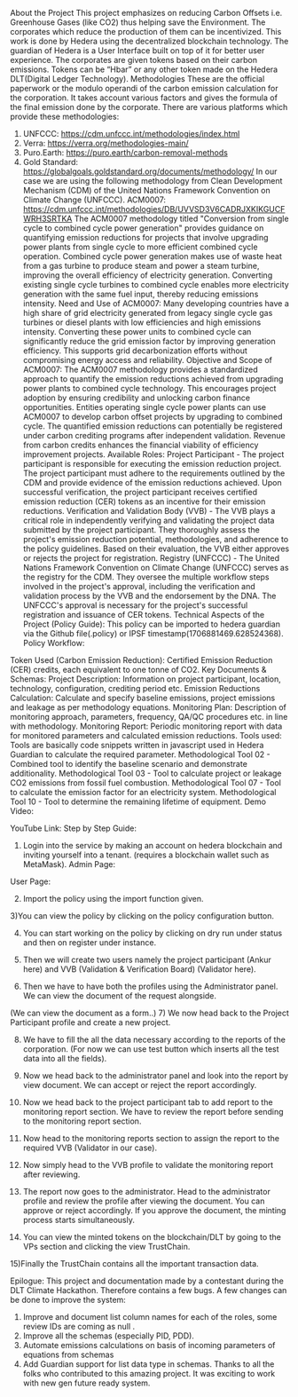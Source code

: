 About the Project
This project emphasizes on reducing Carbon Offsets i.e. Greenhouse Gases (like CO2) thus helping save the Environment. The corporates which reduce the production of them can be incentivized. This work is done by Hedera using the decentralized blockchain technology. The guardian of Hedera is a User Interface built on top of it for better user experience. The corporates are given tokens based on their carbon emissions. Tokens can be “Hbar” or any other token made on the Hedera DLT(Digital Ledger Technology).
 Methodologies
These are the official paperwork or the modulo operandi of the carbon emission calculation for the corporation. It takes account various factors and gives the formula of the final emission done by the corporate.
There are various platforms which provide these methodologies:
1)	UNFCCC: https://cdm.unfccc.int/methodologies/index.html
2)	Verra: https://verra.org/methodologies-main/
3)	Puro.Earth: https://puro.earth/carbon-removal-methods
4)	Gold Standard: https://globalgoals.goldstandard.org/documents/methodology/
In our case we are using the following methodology from Clean Development Mechanism (CDM) of the United Nations Framework Convention on Climate Change (UNFCCC).
ACM0007:
https://cdm.unfccc.int/methodologies/DB/UVVSD3V6CADRJXKIKGUCFWRH3SRTKA 
The ACM0007 methodology titled "Conversion from single cycle to combined cycle power generation" provides guidance on quantifying emission reductions for projects that involve upgrading power plants from single cycle to more efficient combined cycle operation.
Combined cycle power generation makes use of waste heat from a gas turbine to produce steam and power a steam turbine, improving the overall efficiency of electricity generation. Converting existing single cycle turbines to combined cycle enables more electricity generation with the same fuel input, thereby reducing emissions intensity.
Need and Use of ACM0007:
Many developing countries have a high share of grid electricity generated from legacy single cycle gas turbines or diesel plants with low efficiencies and high emissions intensity.
Converting these power units to combined cycle can significantly reduce the grid emission factor by improving generation efficiency. This supports grid decarbonization efforts without compromising energy access and reliability.
Objective and Scope of ACM0007:
The ACM0007 methodology provides a standardized approach to quantify the emission reductions achieved from upgrading power plants to combined cycle technology. This encourages project adoption by ensuring credibility and unlocking carbon finance opportunities.
Entities operating single cycle power plants can use ACM0007 to develop carbon offset projects by upgrading to combined cycle. The quantified emission reductions can potentially be registered under carbon crediting programs after independent validation. Revenue from carbon credits enhances the financial viability of efficiency improvement projects. 
Available Roles:
Project Participant - The project participant is responsible for executing the emission reduction project. The project participant must adhere to the requirements outlined by the CDM and provide evidence of the emission reductions achieved. Upon successful verification, the project participant receives certified emission reduction (CER) tokens as an incentive for their emission reductions. 
Verification and Validation Body (VVB) - The VVB plays a critical role in independently verifying and validating the project data submitted by the project participant. They thoroughly assess the project's emission reduction potential, methodologies, and adherence to the policy guidelines. Based on their evaluation, the VVB either approves or rejects the project for registration. 
Registry (UNFCCC) - The United Nations Framework Convention on Climate Change (UNFCCC) serves as the registry for the CDM. They oversee the multiple workflow steps involved in the project's approval, including the verification and validation process by the VVB and the endorsement by the DNA. The UNFCCC's approval is necessary for the project's successful registration and issuance of CER tokens. 
Technical Aspects of the Project (Policy Guide):
This policy can be imported to hedera guardian via the Github file(.policy) or IPSF timestamp(1706881469.628524368). 
Policy Workflow:
 
Token Used (Carbon Emission Reduction):
Certified Emission Reduction (CER) credits, each equivalent to one tonne of CO2.
Key Documents & Schemas:
Project Description: Information on project participant, location, technology, configuration, crediting period etc.
Emission Reductions Calculation: Calculate and specify baseline emissions, project emissions and leakage as per methodology equations.
Monitoring Plan: Description of monitoring approach, parameters, frequency, QA/QC procedures etc. in line with methodology.
Monitoring Report: Periodic monitoring report with data for monitored parameters and calculated emission reductions.
Tools used:
Tools are basically code snippets written in javascript used in Hedera Guardian to calculate the required parameter.
Methodological Tool 02 - Combined tool to identify the baseline scenario and demonstrate additionality.
Methodological Tool 03 - Tool to calculate project or leakage CO2 emissions from fossil fuel combustion.
Methodological Tool 07 - Tool to calculate the emission factor for an electricity system.
Methodological Tool 10 - Tool to determine the remaining lifetime of equipment.
Demo Video:

YouTube Link:
Step by Step Guide:
1)	Login into the service by making an account on hedera blockchain and inviting yourself into a tenant. (requires a blockchain wallet such as MetaMask).
Admin Page:
 
User Page:
 

2) Import the policy using the import function given.
 
3)You can view the policy by clicking on the policy configuration button.
 
4) You can start working on the policy by clicking on dry run under status and then on register under instance.
 
5) Then we will create two users namely the project participant (Ankur here) and VVB (Validation & Verification Board) (Validator here).
 
 
6) Then we have to have both the profiles using the Administrator panel. We can view the document of the request alongside.
 
 
(We can view the document as a form..)
7) We now head back to the Project Participant profile and create a new project.
 
8) We have to fill the all the data necessary according to the reports of the corporation. (For now we can use test button which inserts all the test data into all the fields).
 
9) Now we head back to the administrator panel and look into the report by view document. We can accept or reject the report accordingly.
 
10) Now we head back to the project participant tab to add report to the monitoring report section. We have to review the report before sending to the monitoring report section.
 
11) Now head to the monitoring reports section to assign the report to the required VVB (Validator in our case).
 
12) Now simply head to the VVB profile to validate the monitoring report after reviewing.
 
13) The report now goes to the administrator. Head to the administrator profile and review the profile after viewing the document. You can approve or reject accordingly. If you approve the document, the minting process starts simultaneously.
 
14) You can view the minted tokens on the blockchain/DLT by going to the VPs section and clicking the view TrustChain.
 
15)Finally the TrustChain contains all the important transaction data.
 
Epilogue:
This project and documentation made by a contestant during the DLT Climate Hackathon. Therefore contains a few bugs. A few changes can be done to improve the system:
1) Improve and document list column names for each of the roles, some review IDs are coming as null .
2) Improve all the schemas (especially PID, PDD). 
3) Automate emissions calculations on basis of incoming parameters of equations from schemas 
4) Add Guardian support for list data type in schemas. 
Thanks to all the folks who contributed to this amazing project. It was exciting to work with new gen future ready system.



